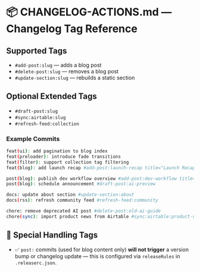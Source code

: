 # 📦 CHANGELOG-ACTIONS.md — Changelog Tag Reference

## Supported Tags
- `#add-post:slug` — adds a blog post
- `#delete-post:slug` — removes a blog post
- `#update-section:slug` — rebuilds a static section

## Optional Extended Tags
- `#draft-post:slug`
- `#sync:airtable:slug`
- `#refresh-feed:collection`

### Example Commits
```bash
feat(ui): add pagination to blog index
feat(preloader): introduce fade transitions
feat(filter): support collection tag filtering
feat(blog): add launch recap #add-post:launch-recap title="Launch Recap" date="2025-04-12"

post(blog): publish dev workflow overview #add-post:dev-workflow title="Solo Dev CI/CD" date="2025-04-15"
post(blog): schedule announcement #draft-post:ai-preview

docs: update about section #update-section:about
docs(rss): refresh community feed #refresh-feed:community

chore: remove deprecated AI post #delete-post:old-ai-guide
chore(sync): import product news from Airtable #sync:airtable:product-update
```

## 🚫 Special Handling Tags
- ✅ `post:` commits (used for blog content only) **will not trigger** a version bump or changelog update — this is configured via `releaseRules` in `.releaserc.json`.
